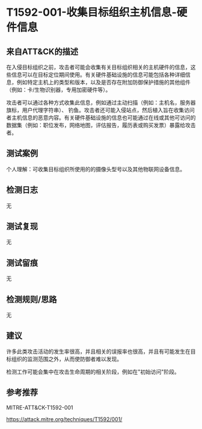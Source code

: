 # T1592-001-收集目标组织主机信息-硬件信息

## 来自ATT&CK的描述

在入侵目标组织之前，攻击者可能会收集有关目标组织相关的主机硬件的信息，这些信息可以在目标定位期间使用。有关硬件基础设施的信息可能包括各种详细信息，例如特定主机上的类型和版本，以及是否存在附加防御保护措施的其他组件（例如：卡/生物识别器，专用加密硬件等）。

攻击者可以通过各种方式收集此信息，例如通过主动扫描（例如：主机名，服务器旗标，用户代理字符串）、 钓鱼。攻击者还可能入侵站点，然后植入旨在收集访问者主机信息的恶意内容。有关硬件基础设施的信息也可能通过在线或其他可访问的数据集（例如：职位发布，网络地图，评估报告，履历表或购买发票）暴露给攻击者。

## 测试案例

个人理解：可收集目标组织所使用的的摄像头型号以及其他物联网设备信息。

## 检测日志

无

## 测试复现

无

## 测试留痕

无

## 检测规则/思路

无

## 建议

许多此类攻击活动的发生率很高，并且相关的误报率也很高，并且有可能发生在目标组织的监测范围之外，从而使防御者难以发现。

检测工作可能会集中在攻击生命周期的相关阶段，例如在"初始访问"阶段。

## 参考推荐

MITRE-ATT&CK-T1592-001

<https://attack.mitre.org/techniques/T1592/001/>
